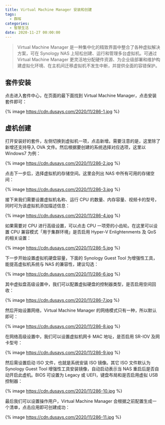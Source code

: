 ```yaml
---
title: Virtual Machine Manager 安装和创建
tags:
  - 群晖
categories:
  - 智慧生活
date: 2020-11-27 00:00:00
---
```


> Virtual Machine Manager 是一种集中化的精致界面中整合了各种虚拟解决方案，可在 Synology NAS 上轻松创建、运行和管理多台虚拟机。可通过 Virtual Machine Manager 更灵活地分配硬件资源、为企业级部署和维护构建虚拟化环境、在主机间迁移虚拟机不发生中断，并提供全面的容错保护。

<!-- more -->

## 套件安装

点击进入套件中心，在页面的最下面找到 Virtual Machine Manager，点击安装套件即可：

{% image https://cdn.dusays.com/2020/11/286-1.jpg %}

## 虚机创建

打开安装好的套件，左侧切换到虚拟机一项，点击新增。需要注意的是，这里除了新增还支持导入 OVA 文件。然后根据要创建的系统选择对应选项，这里以 Windows7 为例：

{% image https://cdn.dusays.com/2020/11/286-2.jpg %}

点击下一步后，选择虚拟机的存储空间。这里会列出 NAS 中所有可用的存储空间：

{% image https://cdn.dusays.com/2020/11/286-3.jpg %}

接下来我们需要设置虚拟机名称、运行 CPU 的数量、内存容量、视频卡的型号，同时可为该虚拟机添加描述信息：

{% image https://cdn.dusays.com/2020/11/286-4.jpg %}

如果需要对 CPU 进行高级设置，可以点击 CPU 一项旁的小齿轮。在这里可以设置 CPU 兼容模式「用于集群环境」是否启用 Hyper-V Enlightenments 及 QoS 的相关设置：

{% image https://cdn.dusays.com/2020/11/286-5.jpg %}

下一步开始设置虚拟机硬盘容量，下面的 Synology Guest Tool 为增强性工具，能提高虚拟机系统与 NAS 的兼容性，建议勾选：

{% image https://cdn.dusays.com/2020/11/286-6.jpg %}

其中虚拟盘高级设置中，我们可以配置虚拟硬盘的控制器类型，是否启用空间回收：

{% image https://cdn.dusays.com/2020/11/286-7.jpg %}

然后开始设置网络，Virtual Machine Manager 的网络模式只有一种，所以默认即可：

{% image https://cdn.dusays.com/2020/11/286-8.jpg %}

在网络高级设置中，我们可以设置虚拟机网卡 MAC 地址，是否启用 SR-IOV 及网卡型号：

{% image https://cdn.dusays.com/2020/11/286-9.jpg %}

然后需设置启动 ISO 文件，也就是系统安装 ISO 镜像。其它 ISO 文件默认为 Synology Guest Tool 增强性工具安装镜像，自动启动表示当 NAS 重启后是否自动开启此虚机。BIOS 可设置为 Legacy 或 UEFI，键盘布局和是否启用虚拟 USB 控制器：

{% image https://cdn.dusays.com/2020/11/286-10.jpg %}

最后我们可以设置操作用户，Virtual Machine Manager 会根据之前配置生成一个清单，点击应用即可创建成功：

{% image https://cdn.dusays.com/2020/11/286-11.jpg %}